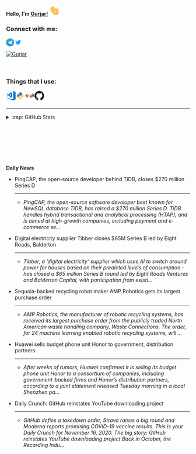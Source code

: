 #### Hello, I'm [Gurjar!](https://GurjarKing.github.io) <img src="https://raw.githubusercontent.com/ABSphreak/ABSphreak/master/gifs/Hi.gif" width="30px"></h2>


### Connect with me:

[<img align="left" alt="Gurjar | Telegram" width="22px" src="https://raw.githubusercontent.com/github/explore/80688e429a7d4ef2fca1e82350fe8e3517d3494d/topics/telegram/telegram.png" />][Telegram]
[<img align="left" alt="Gurjar | Twitter" width="22px" src="https://raw.githubusercontent.com/github/explore/80688e429a7d4ef2fca1e82350fe8e3517d3494d/topics/twitter/twitter.png" />][Twitter]
<br >
<br >
<a href="https://github.com/GurjarKing"><img src="https://komarev.com/ghpvc/?username=GurjarKing" alt="Gurjar" /></a> <br />
<br />
<br />
<!-- <br >

![](https://visitor-badge.glitch.me/badge?page_id=GurjarKing)

<br /> -->

### Things that I use:

[<img align="left" alt="Visual Studio Code" width="26px" src="https://raw.githubusercontent.com/github/explore/80688e429a7d4ef2fca1e82350fe8e3517d3494d/topics/visual-studio-code/visual-studio-code.png" />][VSCode]
[<img align="left" alt="Python" width="26px" src="https://raw.githubusercontent.com/github/explore/80688e429a7d4ef2fca1e82350fe8e3517d3494d/topics/python/python.png" />][Python]
[<img align="left" alt="Git" width="26px" src="https://raw.githubusercontent.com/github/explore/80688e429a7d4ef2fca1e82350fe8e3517d3494d/topics/git/git.png" />][Git]
[<img align="left" alt="GitHub" width="26px" src="https://raw.githubusercontent.com/github/explore/78df643247d429f6cc873026c0622819ad797942/topics/github/github.png" />][Github]

<br />
<br />

---
<details>
  <summary>:zap: GitHub Stats</summary>

<img align="left" alt="Gurjar's Github Stats" src="https://github-readme-stats.vercel.app/api?username=GurjarKing&show_icons=true&hide_border=true&count_private=true&include_all_commit=true&theme=algolia" />

</details>

<!-- ### 🔔 My latest tweet
<a href="https://twitter.com/Gurjar_King43" target="_blank">
	<img src="https://github.com/GurjarKing/GurjarKing/raw/master/tweet.png" width="70%" align="center" alt="Click to view on Twitter" title="My latest tweet, as an image"/>
</a> -->
<br>

<pre>

</pre>

<!-- **Quote of the hour:**

{qoth}

~ {qoth_author}
<pre>

</pre> -->
<br>
<pre>


</pre>
<strong>Daily News</strong>
  
  - PingCAP, the open-source developer behind TiDB, closes $270 million Series D
     <hr/>
     
      - *PingCAP, the open-source software developer best known for NewSQL database TiDB, has raised a $270 million Series D. TiDB handles hybrid transactional and analytical processing (HTAP), and is aimed at high-growth companies, including payment and e-commerce se…*
     
  - Digital electricity supplier Tibber closes $65M Series B led by Eight Roads, Balderton
      <hr/>
      
      - *Tibber, a ‘digital electricity’ supplier which uses AI to switch around power for houses based on their predicted levels of consumption – has closed a $65 million Series B round led by Eight Roads Ventures and Balderton Capital, with participation from existi…*
      
  - Sequoia-backed recycling robot maker AMP Robotics gets its largest purchase order
      <hr/>
      
      - *AMP Robotics, the manufacturer of robotic recycling systems, has received its largest purchase order from the publicly traded North American waste handling company, Waste Connections. The order, for 24 machine learning enabled robotic recycling systems, will …*
      
  - Huawei sells budget phone unit Honor to government, distribution partners
      <hr/>
      
      - *After weeks of rumors, Huawei confirmed it is selling its budget phone unit Honor to a consortium of companies, including government-backed firms and Honor’s distribution partners, according to a joint statement released Tuesday morning in a local Shenzhen pa…*
       
  - Daily Crunch: GitHub reinstates YouTube downloading project
      <hr/>
       
       - *GitHub defies a takedown order, Strava raises a big round and Moderna reports promising COVID-19 vaccine results. This is your Daily Crunch for November 16, 2020. The big story: GitHub reinstates YouTube downloading project Back in October, the Recording Indu…*
      

<br />

[VSCode]: https://code.visualstudio.com/
[Python]: https://www.python.org/
[Git]: https://git-scm.com/
[Github]: https://github.com/
[Telegram]: https://t.me/Gurjar_King/
[Twitter]: https://twitter.com/Gurjar_King43/
